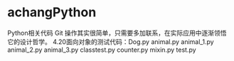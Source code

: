 # achangPython
Python相关代码
Git 操作其实很简单，只需要多加联系，在实际应用中逐渐领悟它的设计哲学。
4.20面向对象的测试代码：Dog.py animal.py animal_1.py animal_2.py animal_3.py classtest.py counter.py mixin.py test.py
